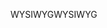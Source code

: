 <span data-ttu-id="cd2e5-101">WYSIWYG</span><span class="sxs-lookup"><span data-stu-id="cd2e5-101">WYSIWYG</span></span>